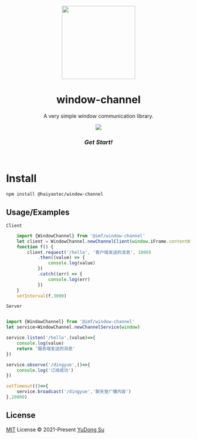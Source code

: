 <p align="center">
<img src="https://tva1.sinaimg.cn/large/e6c9d24egy1h0ehoj8eesj20lw0kamxu.jpg" height="200"/>
</p>

<h1 align="center">
window-channel
</h1>
<p align="center">
A very simple window communication library.
<p>
<p align="center">
  <a href="https://www.npmjs.com/package/@haiyaotec/window-channel"><img src="https://img.shields.io/npm/v/@haiyaotec/window-channel?color=a1b858&label="></a>
<p>
<h3 align="center">
<a ><i>Get Start!</i></a>
</h3>
<br>

# Install
```
npm install @haiyaotec/window-channel
```

## Usage/Examples
`Client`
```typescript
    import {WindowChannel} from '@imf/window-channel'
    let client = WindowChannel.newChannelClient(window,iFrame.contentWindow,"*")
    function f() {
        client.request('/hello', '客户端发送的消息', 1000)
            .then((value) => {
                console.log(value)
            })
            .catch((err) => {
                console.log(err)
            })
    }
    setInterval(f,3000)
```

`Server`
```typescript

import {WindowChannel} from '@imf/window-channel'
let service=WindowChannel.newChannelService(window)

service.listen('/hello',(value)=>{
    console.log(value)
    return '服务端发送的消息'
})

service.observe('/dingyue',()=>{
    console.log('订阅成功')
})

setTimeout(()=>{
    service.broadcast('/dingyue','聊天室广播内容')
},20000)

```

## License

[MIT](./LICENSE) License © 2021-Present [YuDong Su](https://github.com/sudongyuer)
